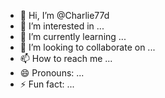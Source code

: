 - 👋 Hi, I’m @Charlie77d
- 👀 I’m interested in ...
- 🌱 I’m currently learning ...
- 💞️ I’m looking to collaborate on ...
- 📫 How to reach me ...
- 😄 Pronouns: ...
- ⚡ Fun fact: ...

<!---
Charlie77d/Charlie77d is a ✨ special ✨ repository because its `README.md` (this file) appears on your GitHub profile.
You can click the Preview link to take a look at your changes.
--->
